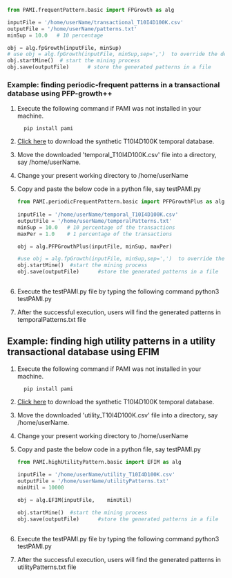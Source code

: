 
   ```Python
   from PAMI.frequentPattern.basic import FPGrowth as alg
  
   inputFile = '/home/userName/transactional_T10I4D100K.csv' 
   outputFile = '/home/userName/patterns.txt'
   minSup = 10.0   # 10 percentage
   
   obj = alg.fpGrowth(inputFile, minSup) 
# use obj = alg.fpGrowth(inputFile, minSup,sep=',')  to override the default tab space separator with comma
obj.startMine()  # start the mining process
obj.save(outputFile)      # store the generated patterns in a file


   ```



### Example: finding periodic-frequent patterns in a transactional database using PFP-growth++
1. Execute the following command if PAMI was not installed in your machine.

         pip install pami

1. [Click here](https://www.u-aizu.ac.jp/~udayrage/datasets/temporalDatabases/temporal_T10I4D100K.csv) to download the synthetic T10I4D100K temporal database.
1. Move the downloaded 'temporal_T10I4D100K.csv' file  into a directory, say /home/userName.
1. Change your present working directory to /home/userName
1. Copy and paste the below code in a python file, say testPAMI.py

   ```Python
   from PAMI.periodicFrequentPattern.basic import PFPGrowthPlus as alg
  
   inputFile = '/home/userName/temporal_T10I4D100K.csv' 
   outputFile = '/home/userName/temporalPatterns.txt'
   minSup = 10.0   # 10 percentage of the transactions
   maxPer = 1.0    # 1 percentage of the transactions
   
   obj = alg.PFPGrowthPlus(inputFile, minSup, maxPer) 
   
   #use obj = alg.fpGrowth(inputFile, minSup,sep=',')  to override the default tab space separator with comma
   obj.startMine()  #start the mining process
   obj.save(outputFile)      #store the generated patterns in a file
      

   ```
1. Execute the testPAMI.py file by typing the following command
   python3 testPAMI.py
1. After the successful execution, users will find the generated patterns in temporalPatterns.txt file



## Example: finding high utility patterns in a utility transactional database using EFIM
1. Execute the following command if PAMI was not installed in your machine.

         pip install pami

1. [Click here](https://www.u-aizu.ac.jp/~udayrage/datasets/temporalDatabases/utility_T10I4D100K.csv) to download the synthetic T10I4D100K temporal database.
1. Move the downloaded 'utility_T10I4D100K.csv' file  into a directory, say /home/userName.
1. Change your present working directory to /home/userName
1. Copy and paste the below code in a python file, say testPAMI.py

   ```Python
   from PAMI.highUtilityPattern.basic import EFIM as alg
  
   inputFile = '/home/userName/utility_T10I4D100K.csv' 
   outputFile = '/home/userName/utilityPatterns.txt'
   minUtil = 10000
   
   obj = alg.EFIM(inputFile,    minUtil) 
   
   obj.startMine()  #start the mining process
   obj.save(outputFile)      #store the generated patterns in a file
      

   ```
1. Execute the testPAMI.py file by typing the following command
   python3 testPAMI.py
1. After the successful execution, users will find the generated patterns in utilityPatterns.txt file
